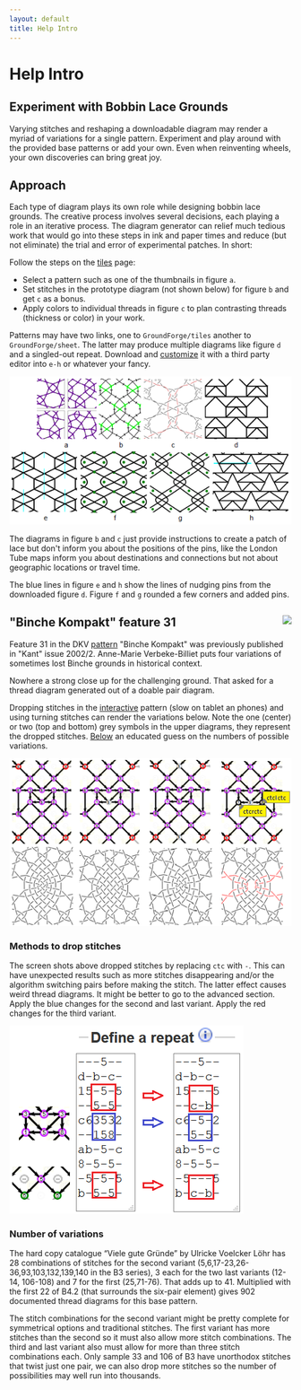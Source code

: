 ```yaml
---
layout: default
title: Help Intro
---
```


Help Intro
==========

Experiment with Bobbin Lace Grounds
-----------------------------------

Varying stitches and reshaping a downloadable diagram may render a myriad of variations for a single pattern.
Experiment and play around with the provided base patterns or add your own.
Even when reinventing wheels, your own discoveries can bring great joy. 


Approach
--------

Each type of diagram plays its own role while designing bobbin lace grounds. The creative process involves several decisions, each playing a role in an iterative process.
The diagram generator can relief much tedious work that would go into these steps in ink and paper times and reduce (but not eliminate) the trial and error of experimental patches. In short:

Follow the steps on the [tiles] page:
* Select a pattern such as one of the thumbnails in figure `a`.
* Set stitches in the prototype diagram (not shown below) for figure `b` and get `c` as a bonus.
* Apply colors to individual threads in figure `c` to plan contrasting threads (thickness or color) in your work.

Patterns may have two links, one to `GroundForge/tiles` another to `GroundForge/sheet`.
The latter may produce multiple diagrams like figure `d` and a singled-out repeat. 
Download and [customize] it with a third party editor
into `e-h` or whatever your fancy.

[customize]: Reshape-Patterns
[tiles]: ../tiles
![](images/intro.png)

The diagrams in figure `b` and `c` just provide instructions to create a patch of lace
but don't inform you about the positions of the pins,
like the London Tube maps inform you about destinations and connections
but not about geographic locations or travel time.

The blue lines in figure `e` and `h` show the lines of nudging pins
from the downloaded figure `d`.
Figure `f` and `g` rounded a few corners and added pins.



<a name="BK-31"/>
<img src="/GroundForge/help/images/kompakt-31-challenge.png" style="float:right"/>

"Binche Kompakt" feature 31
---------------------------

Feature 31 in the DKV [pattern] "Binche Kompakt" was previously published in "Kant" issue 2002/2.
Anne-Marie Verbeke-Billiet puts four variations of sometimes lost Binche grounds in historical context.

Nowhere a strong close up for the challenging ground.
That asked for a thread diagram generated out of a doable pair diagram.

Dropping stitches in the [interactive] pattern (slow on tablet an phones)
and using turning stitches can render the variations below.
Note the one (center) or two (top and bottom) grey symbols in the upper diagrams,
they represent the dropped stitches.
[Below](nrs) an educated guess on the numbers of possible variations.

![](images/kompakt-31.png)

[interactive]: https://d-bl.github.io/GroundForge/tiles?patchWidth=19&patchHeight=22&d1=ctct&e2=ct&c2=ct&a2=lct&f3=ctct&d3=ctc&b3=ctct&a3=ct&e4=ctc&c4=ctc&f5=ctc&e5=ctc&d5=ctc&c5=ctc&b5=ctc&a5=ct&e6=ctc&d6=ctc&c6=ctc&f7=ctc&d7=ctc&b7=ctc&a7=rct&e8=ctc&c8=ctc&a8=ct&f9=lctct&d9=ctc&b9=rctct&e10=lct&c10=rct&a10=ct&tile=---5--,d-b-c-,15-5-5,--5-5-,c63532,--158-,ab-5-c,8-5-5-,-5-5-5,b-5-5-&footsideStitch=ctctt&tileStitch=ctc&headsideStitch=ctctt&shiftColsSW=0&shiftRowsSW=10&shiftColsSE=6&shiftRowsSE=5
[pattern]: http://www.deutscher-kloeppelverband.de/index.php/component/jshopping/product/view/4/47?Itemid=242


### Methods to drop stitches

The screen shots above dropped stitches by replacing `ctc` with `-`.
This can have unexpected results such as more stitches disappearing
and/or the algorithm switching pairs before making the stitch.
The latter effect causes weird thread diagrams.
It might be better to go to the advanced section.
Apply the blue changes for the second and last variant.
Apply the red changes for the third variant.

![](images/drop-stitches.png)


<a name="nrs"/>

### Number of variations

The hard copy catalogue “Viele gute Gründe” by Ulricke Voelcker Löhr has 28 combinations
of stitches for the second variant (5,6,17-23,26-36,93,103,132,139,140 in the B3 series),
3 each for the two last variants (12-14, 106-108) and 7 for the first (25,71-76).
That adds up to 41. Multiplied with the first 22 of B4.2 (that surrounds the six-pair element)
gives 902 documented thread diagrams for this base pattern.

The stitch combinations for the second variant might be pretty complete
for symmetrical options and traditional stitches.
The first variant has more stitches than the second
so it must also allow more stitch combinations.
The third and last variant also must allow for more than three stitch combinations each.
Only sample 33 and 106 of B3 have unorthodox stitches that twist just one pair,
we can also drop more stitches so the number of possibilities may well run into thousands.